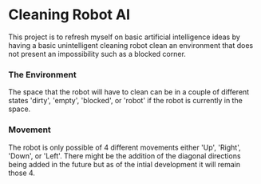 # Cleaning Robot AI

This project is to refresh myself on basic artificial intelligence ideas by having a basic unintelligent cleaning robot clean an environment that does not present an impossibility such as a blocked corner.

### The Environment
The space that the robot will have to clean can be in a couple of different states 'dirty', 'empty', 'blocked', or 'robot' if the robot is currently in the space.

### Movement
The robot is only possible of 4 different movements either 'Up', 'Right', 'Down', or 'Left'. There might be the addition of the diagonal directions being added in the future but as of the intial development it will remain those 4.
